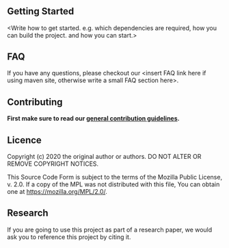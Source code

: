 # <Project name >

<project description>

## Getting Started

<Write how to get started. e.g. which dependencies are required, how you can build the project. and how you can start.>

## FAQ

If you have any questions, please checkout our <insert FAQ link here if using maven site, otherwise write a small FAQ section here>.

## Contributing

**First make sure to read our [general contribution guidelines](https://fhooeaist.github.io/CONTRIBUTING.html).**
   
## Licence

Copyright (c) 2020 the original author or authors.
DO NOT ALTER OR REMOVE COPYRIGHT NOTICES.

This Source Code Form is subject to the terms of the Mozilla Public
License, v. 2.0. If a copy of the MPL was not distributed with this
file, You can obtain one at https://mozilla.org/MPL/2.0/.

## Research

If you are going to use this project as part of a research paper, we would ask you to reference this project by citing
it. 

<TODO zenodo doi>
